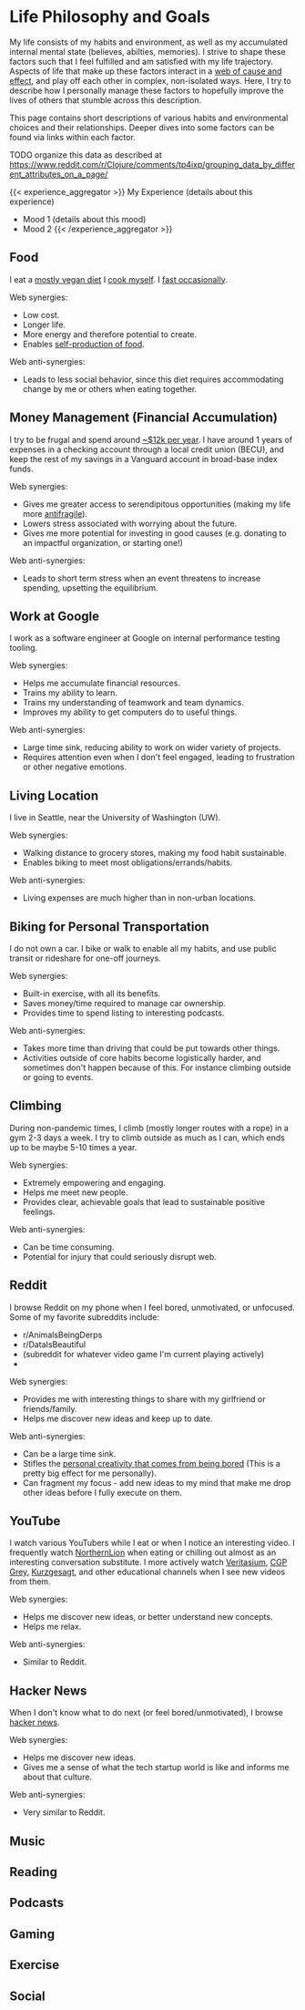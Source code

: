 # Life Philosophy and Goals

My life consists of my habits and environment, as well as my accumulated
internal mental state (believes, abilties, memories).  I strive to shape these
factors such that I feel fulfilled and am satisfied with my life trajectory.
Aspects of life that make up these factors interact in a [web of cause and
effect](https://wiki.earlyretirementextreme.com/wiki/What_is_ERE%3F), and play
off each other in complex, non-isolated ways.  Here, I try to describe how I
personally manage these factors to hopefully improve the lives of others that
stumble across this description.

This page contains short descriptions of various habits and environmental
choices and their relationships.  Deeper dives into some factors can be found
via links within each factor.

TODO organize this data as described at
https://www.reddit.com/r/Clojure/comments/tp4ixp/grouping_data_by_different_attributes_on_a_page/


{{< experience_aggregator >}}
My Experience (details about this experience)
 - Mood 1 (details about this mood)
 - Mood 2
{{< /experience_aggregator >}}

## Food

I eat a [mostly vegan diet](/docs/food.md) I [cook myself](/docs/cooking.md).
I [fast occasionally](/docs/fasting.md).

Web synergies:
 - Low cost.
 - Longer life.
 - More energy and therefore potential to create.
 - Enables [self-production of food](/docs/growing-own-food.md).

Web anti-synergies:
 - Leads to less social behavior, since this diet requires accommodating change
   by me or others when eating together.

## Money Management (Financial Accumulation)

I try to be frugal and spend around [~$12k per year](/docs/finances.md).  I
have around 1 years of expenses in a checking account through a local credit
union (BECU), and keep the rest of my savings in a Vanguard account in
broad-base index funds.

Web synergies:
 - Gives me greater access to serendipitous opportunities (making my life more
   [antifragile](https://en.wikipedia.org/wiki/Antifragile)).
 - Lowers stress associated with worrying about the future.
 - Gives me more potential for investing in good causes (e.g. donating to an
   impactful organization, or starting one!)

Web anti-synergies:
 - Leads to short term stress when an event threatens to increase spending,
   upsetting the equilibrium.

## Work at Google

I work as a software engineer at Google on internal performance testing
tooling.

Web synergies:
 - Helps me accumulate financial resources.
 - Trains my ability to learn.
 - Trains my understanding of teamwork and team dynamics.
 - Improves my ability to get computers do to useful things.

Web anti-synergies:
 - Large time sink, reducing ability to work on wider variety of projects.
 - Requires attention even when I don't feel engaged, leading to frustration or
   other negative emotions.

## Living Location

I live in Seattle, near the University of Washington (UW).

Web synergies:
 - Walking distance to grocery stores, making my food habit sustainable.
 - Enables biking to meet most obligations/errands/habits.

Web anti-synergies:
 - Living expenses are much higher than in non-urban locations.

## Biking for Personal Transportation

I do not own a car.  I bike or walk to enable all my habits, and use public
transit or rideshare for one-off journeys.

Web synergies:
 - Built-in exercise, with all its benefits.
 - Saves money/time required to manage car ownership.
 - Provides time to spend listing to interesting podcasts.

Web anti-synergies:
 - Takes more time than driving that could be put towards other things.
 - Activities outside of core habits become logistically harder, and sometimes
   don't happen because of this.  For instance climbing outside or going to
   events.

## Climbing

During non-pandemic times, I climb (mostly longer routes with a rope) in a gym
2-3 days a week.  I try to climb outside as much as I can, which ends up to be
maybe 5-10 times a year.

Web synergies:
 - Extremely empowering and engaging.
 - Helps me meet new people.
 - Provides clear, achievable goals that lead to sustainable positive feelings.

Web anti-synergies:
 - Can be time consuming.
 - Potential for injury that could seriously disrupt web.

## Reddit

I browse Reddit on my phone when I feel bored, unmotivated, or unfocused.  Some
of my favorite subreddits include:
 - r/AnimalsBeingDerps
 - r/DataIsBeautiful
 - (subreddit for whatever video game I'm current playing actively)
 - 

Web synergies:
 - Provides me with interesting things to share with my girlfriend or
   friends/family.
 - Helps me discover new ideas and keep up to date.

Web anti-synergies:
 - Can be a large time sink.
 - Stifles the [personal creativity that comes from being
   bored](https://www.youtube.com/watch?v=LKPwKFigF8U&vl=pt) (This is a pretty
   big effect for me personally).
 - Can fragment my focus - add new ideas to my mind that make me drop other
   ideas before I fully execute on them.

## YouTube

I watch various YouTubers while I eat or when I notice an interesting video.  I
frequently watch
[NorthernLion](https://www.youtube.com/channel/UC3tNpTOHsTnkmbwztCs30sA) when
eating or chilling out almost as an interesting conversation substitute.  I
more actively watch [Veritasium](https://www.youtube.com/user/1veritasium),
[CGP Grey](https://www.youtube.com/user/CGPGrey),
[Kurzgesagt](https://www.youtube.com/user/Kurzgesagt), and other educational
channels when I see new videos from them.

Web synergies:
 - Helps me discover new ideas, or better understand new concepts.
 - Helps me relax.

Web anti-synergies:
 - Similar to Reddit.

## Hacker News

When I don't know what to do next (or feel bored/unmotivated), I browse [hacker
news](https://news.ycombinator.com/).

Web synergies:
 - Helps me discover new ideas.
 - Gives me a sense of what the tech startup world is like and informs me about
   that culture.

Web anti-synergies:
 - Very similar to Reddit.

## Music

## Reading

## Podcasts

## Gaming

## Exercise

## Social
